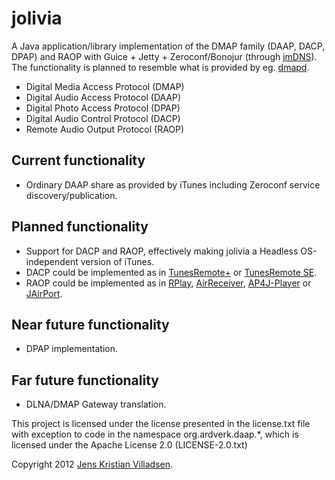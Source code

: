 jolivia
=======

A Java application/library implementation of the DMAP family (DAAP, DACP, DPAP) and RAOP with Guice + Jetty + Zeroconf/Bonojur (through [jmDNS](http://sourceforge.net/projects/jmdns/)). The functionality is planned to resemble what is provided by eg. [dmapd](http://www.flyn.org/projects/dmapd/index.html).

 - Digital Media Access Protocol (DMAP)
 - Digital Audio Access Protocol (DAAP)
 - Digital Photo Access Protocol (DPAP)
 - Digital Audio Control Protocol (DACP)
 - Remote Audio Output Protocol (RAOP)

## Current functionality ##

 * Ordinary DAAP share as provided by iTunes including Zeroconf service discovery/publication.

## Planned functionality ##

 * Support for DACP and RAOP, effectively making jolivia a Headless OS-independent version of iTunes.
  * DACP could be implemented as in [TunesRemote+](http://code.google.com/p/tunesremote-plus/) or [TunesRemote SE](http://code.google.com/p/tunesremote-se/).
  * RAOP could be implemented as in [RPlay](https://github.com/bencall/RPlay), [AirReceiver](https://github.com/fgp/AirReceiver), [AP4J-Player](https://github.com/carsonmcdonald/AP4J-Player) or [JAirPort](https://github.com/froks/JAirPort).

## Near future functionality ##

 * DPAP implementation.

## Far future functionality ##
 * DLNA/DMAP Gateway translation.
 
This project is licensed under the license presented in the license.txt file with exception to code in the namespace org.ardverk.daap.*, which is licensed under the Apache License 2.0 (LICENSE-2.0.txt)

Copyright 2012 [Jens Kristian Villadsen](http://www.genuswillehadus.net). 